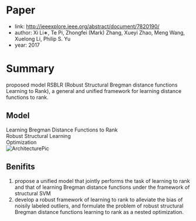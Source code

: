 # Paper
* link: http://ieeexplore.ieee.org/abstract/document/7820190/
* author: Xi Li∗, Te Pi, Zhongfei (Mark) Zhang, Xueyi Zhao, Meng Wang, Xuelong Li, Philip S. Yu
* year: 2017

# Summary  
proposed model RSBLR (Robust Structural Bregman distance functions Learning to Rank), a general and unified framework for learning distance functions to rank.

## Model
Learning Bregman Distance Functions to Rank  
Robust Structural Learning  
Optimization  
![ArchitecturePic](https://github.com/VickyPapa/paper/blob/master/pic/LearningBregmanDistanceFunctionsforStructuralLearningtoRank.jpg)  

## Benifits  
1. propose a unified model that jointly performs the task of learning to rank and that of learning Bregman distance functions under the framework of structural SVM
2. develop a robust framework of learning to rank to alleviate the bias of noisily labeled outliers, and formulate the problem of robust structural Bregman distance functions learning to rank as a nested optimization. 

